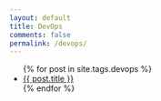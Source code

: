 ```yaml
---
layout: default
title: DevOps
comments: false
permalink: /devops/
---
```

<ul class="posts">
    {% for post in site.tags.devops %}
    <li class="post">
      <a href="{{ post.url }}">{{ post.title }}</a>
    </li>
    {% endfor %}
</ul>
